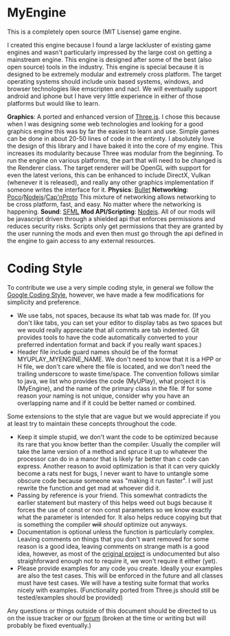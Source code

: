MyEngine
========

This is a completely open source (MIT Lisense) game engine.

I created this engine because I found a large lackluster of existing game engines and wasn't particularly impressed by the large cost on getting a mainstream engine. This engine is designed after some of the best (also open source) tools in the industry. This engine is special because it is designed to be extremely modular and extremely cross platform. The target operating systems should include unix based systems, windows, and browser technologies like emscripten and nacl. We will eventually support android and iphone but I have very little experience in either of those platforms but would like to learn.

__Graphics__: A ported and enhanced version of [Three.js](http://threejs.org/). I chose this because when I was designing some web technologies and looking for a good graphics engine this was by far the easiest to learn and use. Simple games can be done in about 20-50 lines of code in the entirety. I absolutely love the design of this library and I have baked it into the core of my engine. This increases its modularity because Three was modular from the beginning. To run the engine on various platforms, the part that will need to be changed is the Renderer class. The target renderer will be OpenGL with support for even the latest verions, this can be enhanced to include DirectX, Vulkan (whenever it is released), and really any other graphics implementation if someone writes the interface for it.
__Physics__: [Bullet](http://bulletphysics.org/wordpress/)
__Networking__: [Poco](http://pocoproject.org/)/[Nodejs](https://nodejs.org/en/)/[Cap'nProto](https://capnproto.org/) This mixture of networking allows networking to be cross platform, fast, and easy. No matter where the networking is happening.
__Sound__: [SFML](http://www.sfml-dev.org/)
__Mod API/Scripting__: [Nodejs](https://nodejs.org/en/). All of our mods will be javascript driven through a shielded api that enforces permissions and reduces security risks. Scripts only get permissions that they are granted by the user running the mods and even then must go through the api defined in the engine to gain access to any external resources.


Coding Style
============

To contribute we use a very simple coding style, in general we follow the [Google Coding Style](http://google-styleguide.googlecode.com/svn/trunk/cppguide.html), however, we have made a few modifications for simplicity and preference.

* We use tabs, not spaces, because its what tab was made for. (If you don't like tabs, you can set your editor to display tabs as two spaces but we would really appreciate that all commits are tab indented. Git provides tools to have the code automatically converted to your preferred indentation format and back if you really want spaces.)
* Header file include guard names should be of the format MYUPLAY_MYENGINE_NAME. We don't need to know that it is a HPP or H file, we don't care where the file is located, and we don't need the trailing underscore to waste time/space. The convention follows similar to java, we list who provides the code (MyUPlay), what project it is (MyEngine), and the name of the primary class in the file. If for some reason your naming is not unique, consider why you have an overlapping name and if it could be better named or combined.

Some extensions to the style that are vague but we would appreciate if you at least try to maintain these concepts throughout the code.

* Keep it simple stupid, we don't want the code to be optimized because its rare that you know better than the compiler. Usually the compiler will take the lame version of a method and spruce it up to whatever the processor can do in a manor that is likely far better than c code can express. Another reason to avoid optimization is that it can very quickly become a rats nest for bugs, I never want to have to untangle some obscure code because someone was "making it run faster". I will just rewrite the function and get mad at whoever did it.
* Passing by reference is your friend. This somewhat contradicts the earlier statement but mastery of this helps weed out bugs because it forces the use of const or non const parameters so we know exactly what the parameter is intended for. It also helps reduce copying but that is something the compiler ~~will~~ *should* optimize out anyways.
* Documentation is optional unless the function is particularly complex. Leaving comments on things that you don't want removed for some reason is a good idea, leaving comments on strange math is a good idea, however, as most of the [original project](https://github.com/mrdoob/three.js) is undocumented but also straighforward enough not to require it, we won't require it either (yet).
* Please provide examples for any code you create. Ideally your examples are also the test cases. This will be enforced in the future and all classes must have test cases. We will have a testing suite format that works nicely with examples. (Functionality ported from Three.js should still be tested/examples should be provided)

Any questions or things outside of this document should be directed to us on the issue tracker or our [forum](https://forum.myuplay.com/) (broken at the time or writing but will probably be fixed eventually.)

